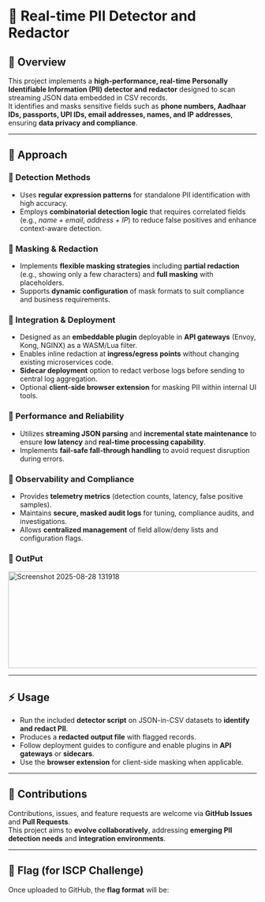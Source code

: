 # 🚀 Real-time PII Detector and Redactor

## 📌 Overview
This project implements a **high-performance, real-time Personally Identifiable Information (PII) detector and redactor** designed to scan streaming JSON data embedded in CSV records.  
It identifies and masks sensitive fields such as **phone numbers, Aadhaar IDs, passports, UPI IDs, email addresses, names, and IP addresses**, ensuring **data privacy and compliance**.

---

## 🔎 Approach

### 🔹 Detection Methods
- Uses **regular expression patterns** for standalone PII identification with high accuracy.  
- Employs **combinatorial detection logic** that requires correlated fields (e.g., *name + email*, *address + IP*) to reduce false positives and enhance context-aware detection.  

### 🔹 Masking & Redaction
- Implements **flexible masking strategies** including **partial redaction** (e.g., showing only a few characters) and **full masking** with placeholders.  
- Supports **dynamic configuration** of mask formats to suit compliance and business requirements.  

### 🔹 Integration & Deployment
- Designed as an **embeddable plugin** deployable in **API gateways** (Envoy, Kong, NGINX) as a WASM/Lua filter.  
- Enables inline redaction at **ingress/egress points** without changing existing microservices code.  
- **Sidecar deployment** option to redact verbose logs before sending to central log aggregation.  
- Optional **client-side browser extension** for masking PII within internal UI tools.  

### 🔹 Performance and Reliability
- Utilizes **streaming JSON parsing** and **incremental state maintenance** to ensure **low latency** and **real-time processing capability**.  
- Implements **fail-safe fall-through handling** to avoid request disruption during errors.  

### 🔹 Observability and Compliance
- Provides **telemetry metrics** (detection counts, latency, false positive samples).  
- Maintains **secure, masked audit logs** for tuning, compliance audits, and investigations.  
- Allows **centralized management** of field allow/deny lists and configuration flags.
  
### 🔹 OutPut
<img width="630" height="196" alt="Screenshot 2025-08-28 131918" src="https://github.com/user-attachments/assets/55f970af-9760-4841-9d49-a5d8d4a69378" />

---

## ⚡ Usage
- Run the included **detector script** on JSON-in-CSV datasets to **identify and redact PII**.  
- Produces a **redacted output file** with flagged records.  
- Follow deployment guides to configure and enable plugins in **API gateways** or **sidecars**.  
- Use the **browser extension** for client-side masking when applicable.  

---

## 🤝 Contributions
Contributions, issues, and feature requests are welcome via **GitHub Issues** and **Pull Requests**.  
This project aims to **evolve collaboratively**, addressing **emerging PII detection needs** and **integration environments**.

---

## 🏁 Flag (for ISCP Challenge)
Once uploaded to GitHub, the **flag format** will be:  
